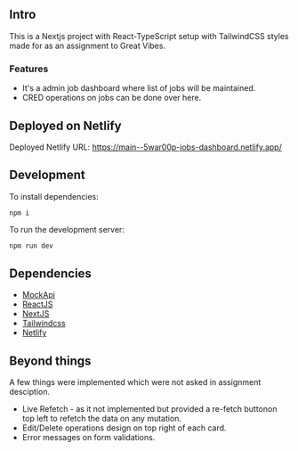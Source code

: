 ## Intro

This is a Nextjs project with React-TypeScript setup with TailwindCSS styles made for as an assignment to Great Vibes.

  ### Features
  
  - It's a admin job dashboard where list of jobs will be maintained.
  - CRED operations on jobs can be done over here.
  
## Deployed on Netlify

Deployed Netlify URL: https://main--5war00p-jobs-dashboard.netlify.app/
  
## Development

To install dependencies:

```
npm i
```

To run the development server:

```bash
npm run dev
```

## Dependencies

- [MockApi](https://mockapi.io/)
- [ReactJS](https://react.dev/)
- [NextJS](https://nextjs.org/docs/)
- [Tailwindcss](https://tailwindcss.com/docs/)
- [Netlify](https://www.netlify.com/blog/2016/09/29/a-step-by-step-guide-deploying-on-netlify/)

## Beyond things

A few things were implemented which were not asked in assignment desciption.

- Live Refetch - as it not implemented but provided a re-fetch buttonon top left to refetch the data on any mutation.
- Edit/Delete operations design on top right of each card.
- Error messages on form validations.



